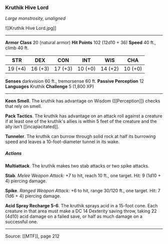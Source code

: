 ### Kruthik Hive Lord
_Large monstrosity, unaligned_

![[Kruthik Hive Lord.jpg]]




---

**Armor Class** 20 (natural armor)
**Hit Points** 102 (12d10 + 36)
**Speed** 40 ft., climb 40 ft.

| STR     | DEX     | CON     | INT     | WIS     | CHA     |
|---------|---------|---------|---------|---------|---------|
| 19 (+4) | 16 (+3) | 17 (+3) | 10 (+0) | 14 (+2) | 10 (+0) |

**Senses** darkvision 60 ft., tremorsense 60 ft.
**Passive Perception** 12
**Languages** Kruthik
**Challenge** 5 (1,800 XP)

---

**Keen Smell**. The kruthik has advantage on Wisdom ([[Perception]]) checks that rely on smell.

**Pack Tactics**. The kruthik has advantage on an attack roll against a creature if at least one of the kruthik's allies is within 5 feet of the creature and the ally isn't [[incapacitated]].

**Tunneler**. The kruthik can burrow through solid rock at half its burrowing speed and leaves a 10-foot-diameter tunnel in its wake.

##### Actions
**Multiattack**. The kruthik makes two stab attacks or two spike attacks.

**Stab**. _Melee Weapon Attack:_ +7 to hit, reach 10 ft., one target. Hit: 9 (1d10 + 4) piercing damage.

**Spike**. _Ranged Weapon Attack:_ +6 to hit, range 30/120 ft., one target. Hit: 7 (1d6 + 4) piercing damage.

**Acid Spray Recharge 5-6**. The kruthik sprays acid in a 15-foot cone. Each creature in that area must make a DC 14 Dexterity saving throw, taking 22 (4d10) acid damage on a failed save, or half as much damage on a successful one.


---

Source: [[MTF]], page 212